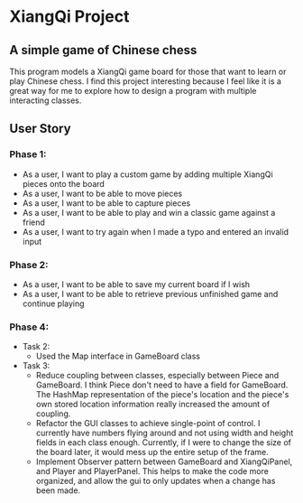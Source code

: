 # **XiangQi Project**

## A simple game of Chinese chess

This program models a XiangQi game board for those that want to learn or play Chinese chess. I find this project 
interesting because I feel like it is a great way for me to explore how to design a program with multiple interacting 
classes. 

## User Story
### Phase 1:
- As a user, I want to play a custom game by adding multiple XiangQi pieces onto the board
- As a user, I want to be able to move pieces
- As a user, I want to be able to capture pieces
- As a user, I want to be able to play and win a classic game against a friend
- As a user, I want to try again when I made a typo and entered an invalid input

### Phase 2:
- As a user, I want to be able to save my current board if I wish
- As a user, I want to be able to retrieve previous unfinished game and continue playing

### Phase 4:
- Task 2:
    - Used the Map interface in GameBoard class
- Task 3:
    - Reduce coupling between classes, especially between Piece and GameBoard. I think Piece don't need to have a
      field for GameBoard. The HashMap representation of the piece's location and the piece's own stored location 
      information really increased the amount of coupling.
    - Refactor the GUI classes to achieve single-point of control. I currently have numbers flying around and not using
      width and height fields in each class enough. Currently, if I were to change the size of the board later, it would 
      mess up the entire setup of the frame.
    - Implement Observer pattern between GameBoard and XiangQiPanel, and Player and PlayerPanel. This helps to make the
      code more organized, and allow the gui to only updates when a change has been made.

